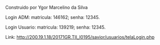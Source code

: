 Construido por Ygor Marcelino da Silva

Login ADM: matricula: 146162; senha: 12345.

Login Usuario: matricula: 139219; senha: 12345.

Link: http://200.19.1.18/20171GR.TII_I0195/savior/usuarios/telaLogin.php


